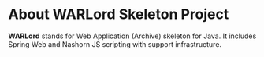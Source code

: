 # About WARLord Skeleton Project

**WARLord** stands for Web Application (Archive) skeleton for Java. It includes Spring Web
and Nashorn JS scripting with support infrastructure.
